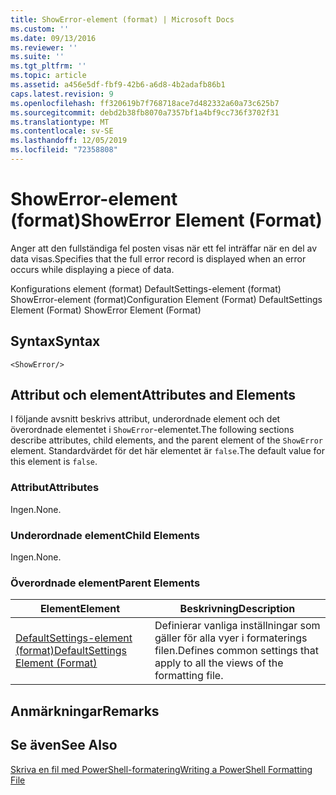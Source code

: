 ```yaml
---
title: ShowError-element (format) | Microsoft Docs
ms.custom: ''
ms.date: 09/13/2016
ms.reviewer: ''
ms.suite: ''
ms.tgt_pltfrm: ''
ms.topic: article
ms.assetid: a456e5df-fbf9-42b6-a6d8-4b2adafb86b1
caps.latest.revision: 9
ms.openlocfilehash: ff320619b7f768718ace7d482332a60a73c625b7
ms.sourcegitcommit: debd2b38fb8070a7357bf1a4bf9cc736f3702f31
ms.translationtype: MT
ms.contentlocale: sv-SE
ms.lasthandoff: 12/05/2019
ms.locfileid: "72358808"
---
```

# <a name="showerror-element-format"></a><span data-ttu-id="f0535-102">ShowError-element (format)</span><span class="sxs-lookup"><span data-stu-id="f0535-102">ShowError Element (Format)</span></span>

<span data-ttu-id="f0535-103">Anger att den fullständiga fel posten visas när ett fel inträffar när en del av data visas.</span><span class="sxs-lookup"><span data-stu-id="f0535-103">Specifies that the full error record is displayed when an error occurs while displaying a piece of data.</span></span>

<span data-ttu-id="f0535-104">Konfigurations element (format) DefaultSettings-element (format) ShowError-element (format)</span><span class="sxs-lookup"><span data-stu-id="f0535-104">Configuration Element (Format) DefaultSettings Element (Format) ShowError Element (Format)</span></span>

## <a name="syntax"></a><span data-ttu-id="f0535-105">Syntax</span><span class="sxs-lookup"><span data-stu-id="f0535-105">Syntax</span></span>

```scr
<ShowError/>
```

## <a name="attributes-and-elements"></a><span data-ttu-id="f0535-106">Attribut och element</span><span class="sxs-lookup"><span data-stu-id="f0535-106">Attributes and Elements</span></span>

<span data-ttu-id="f0535-107">I följande avsnitt beskrivs attribut, underordnade element och det överordnade elementet i `ShowError`-elementet.</span><span class="sxs-lookup"><span data-stu-id="f0535-107">The following sections describe attributes, child elements, and the parent element of the `ShowError` element.</span></span> <span data-ttu-id="f0535-108">Standardvärdet för det här elementet är `false`.</span><span class="sxs-lookup"><span data-stu-id="f0535-108">The default value for this element is `false`.</span></span>

### <a name="attributes"></a><span data-ttu-id="f0535-109">Attribut</span><span class="sxs-lookup"><span data-stu-id="f0535-109">Attributes</span></span>

<span data-ttu-id="f0535-110">Ingen.</span><span class="sxs-lookup"><span data-stu-id="f0535-110">None.</span></span>

### <a name="child-elements"></a><span data-ttu-id="f0535-111">Underordnade element</span><span class="sxs-lookup"><span data-stu-id="f0535-111">Child Elements</span></span>

<span data-ttu-id="f0535-112">Ingen.</span><span class="sxs-lookup"><span data-stu-id="f0535-112">None.</span></span>

### <a name="parent-elements"></a><span data-ttu-id="f0535-113">Överordnade element</span><span class="sxs-lookup"><span data-stu-id="f0535-113">Parent Elements</span></span>

|<span data-ttu-id="f0535-114">Element</span><span class="sxs-lookup"><span data-stu-id="f0535-114">Element</span></span>|<span data-ttu-id="f0535-115">Beskrivning</span><span class="sxs-lookup"><span data-stu-id="f0535-115">Description</span></span>|
|-------------|-----------------|
|[<span data-ttu-id="f0535-116">DefaultSettings-element (format)</span><span class="sxs-lookup"><span data-stu-id="f0535-116">DefaultSettings Element (Format)</span></span>](./defaultsettings-element-format.md)|<span data-ttu-id="f0535-117">Definierar vanliga inställningar som gäller för alla vyer i formaterings filen.</span><span class="sxs-lookup"><span data-stu-id="f0535-117">Defines common settings that apply to all the views of the formatting file.</span></span>|

## <a name="remarks"></a><span data-ttu-id="f0535-118">Anmärkningar</span><span class="sxs-lookup"><span data-stu-id="f0535-118">Remarks</span></span>

## <a name="see-also"></a><span data-ttu-id="f0535-119">Se även</span><span class="sxs-lookup"><span data-stu-id="f0535-119">See Also</span></span>

[<span data-ttu-id="f0535-120">Skriva en fil med PowerShell-formatering</span><span class="sxs-lookup"><span data-stu-id="f0535-120">Writing a PowerShell Formatting File</span></span>](./writing-a-powershell-formatting-file.md)
